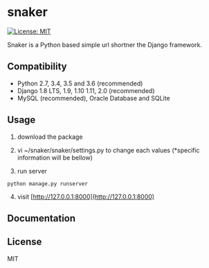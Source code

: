 # snaker

[![License: MIT](https://img.shields.io/badge/License-MIT-yellow.svg)](https://github.com/erishforG/snaker/blob/master/LICENSE)

Snaker is a Python based simple url shortner the Django framework.

## Compatibility

* Python 2.7, 3.4, 3.5 and 3.6 (recommended)
* Django 1.8 LTS, 1.9, 1.10 1.11, 2.0 (recommended)
* MySQL (recommended), Oracle Database and SQLite

## Usage

1) download the package

2) vi ~/snaker/snaker/settings.py to change each values (*specific information will be bellow)

3) run server 

```
python manage.py runserver
```

4) visit [http://127.0.0.1:8000](http://127.0.0.1:8000)

## Documentation



## License

MIT
